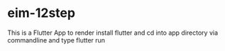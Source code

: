 # eim-12step

This is a Flutter App to render install flutter and cd into app directory via commandline and type flutter run
